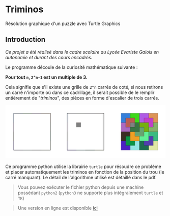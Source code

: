 # Triminos
Résolution graphique d'un puzzle avec Turtle Graphics

## Introduction

*Ce projet a été réalisé dans le cadre scolaire au Lycée Evariste Galois en autonomie et durant des cours encadrés.*

Le programme découle de la curiosité mathématique suivante :

**Pour tout `n`, `2^n-1` est un multiple de 3.**

Cela signifie que s'il existe une grille de `2^n` carrés de coté, si nous retirons un carré n'importe où dans ce cadrillage, il serait possible de le remplir entièrement de "*triminos*", des pièces en forme d'escalier de trois carrés.

<img src="Trimillustration.png">

Ce programme python utilise la librairie `turtle` pour résoudre ce problème et placer automatiquement les triminos en fonction de la position du trou (le carré manquant). Le détail de l'algorithme utilisé est détaillé dans le pdf.

> Vous pouvez exécuter le fichier python depuis une machine possédant `python2` (`python3` ne supporte plus intégralement `turtle` et `TK`)

> Une version en ligne est disponible <a href="https://tuberculep.github.io/Triminos/">ici</a>

